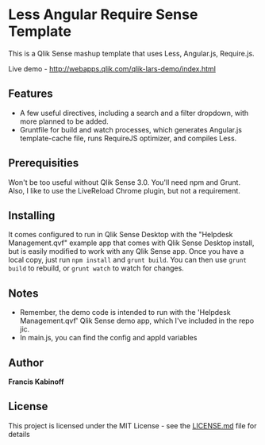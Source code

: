 # Less Angular Require Sense Template

This is a Qlik Sense mashup template that uses Less, Angular.js, Require.js.

Live demo - http://webapps.qlik.com/qlik-lars-demo/index.html

## Features

* A few useful directives, including a search and a filter dropdown, with more planned to be added.
* Gruntfile for build and watch processes, which generates Angular.js template-cache file, runs RequireJS optimizer, and compiles Less.

## Prerequisities

Won't be too useful without Qlik Sense 3.0. You'll need npm and Grunt. Also, I like to use the LiveReload Chrome plugin, but not a requirement.

## Installing

It comes configured to run in Qlik Sense Desktop with the "Helpdesk Management.qvf" example app that comes with Qlik Sense Desktop install, but is easily modified to work with any Qlik Sense app.
Once you have a local copy, just run `npm install` and `grunt build`. You can then use `grunt build` to rebuild, or `grunt watch` to watch for changes.

## Notes

* Remember, the demo code is intended to run with the 'Helpdesk Management.qvf' Qlik Sense demo app, which I've included in the repo jic.
* In main.js, you can find the config and appId variables

## Author

**Francis Kabinoff**

## License

This project is licensed under the MIT License - see the [LICENSE.md](LICENSE.md) file for details
